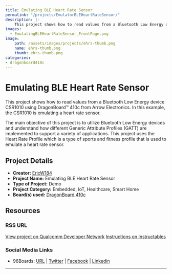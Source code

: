 ```yaml
---
title: Emulating BLE Heart Rate Sensor
permalink: "/projects/EmulatorBLEHeartRateSensor/"
description: |-
    This project shows how to read values from a Bluetooth Low Energy device CSR1010 using DragonBoard™ 410c from Arrow Electronics. In this example, the CSR1010 is emulating a heart rate sensor.
images:
  - EmulatingBLEHeartRateSensor_FrontPage.png
image:
    path: /assets/images/projects/ehrs-thumb.png
    name: ehrs-thumb.png
    thumb: ehrs-thumb.png
categories:
- dragonboard410c
---
```

# Emulating BLE Heart Rate Sensor

This project shows how to read values from a Bluetooth Low Energy device CSR1010 using DragonBoard™ 410c from Arrow Electronics. In this example, the CSR1010
is emulating a heart rate sensor.

The main objective of this project is to utilize Bluetooth Low Energy devices and understand how different Generic Attribute Profiles (GATT) are implemented to
support a variety of applications. This project uses the Heart Rate Profile which is a type of sports and fitness profile that is used to emulate a heart rate
sensor.

## Project Details

- **Creator:** [EricW184](https://www.instructables.com/member/EricW184/)
- **Project Name:** Emulating BLE Heart Rate Sensor
- **Type of Project:** Demo
- **Project Category:** Embedded, IoT, Healthcare, Smart Home
- **Board(s) used:** [DragonBoard 410c](/product/dragonboard410c/)

## Resources

### RSS URL

[View project on Qualcomm Developer Network](https://developer.qualcomm.com/project/emulating-ble-heart-rate-sensor)
[Instructions on Instructables](https://www.instructables.com/id/Reading-Values-From-a-BLE-Device-Using-CSR1010-and/)

### Social Media Links

- 96Boards: [URL](/) &#124; [Twitter](https://twitter.com/96boards) &#124; [Facebook](https://www.facebook.com/96Boards) &#124; [Linkedin](https://www.linkedin.com/company/{{site.linkedin_username}}/)


***
